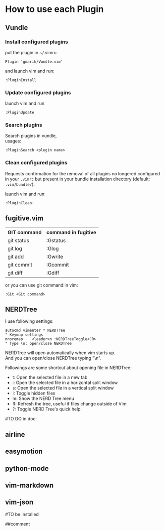 # How to use each Plugin

## Vundle

### Install configured plugins

put the plugin in ~/.vimrc:

	Plugin 'gmarik/Vundle.vim'

and launch vim and run: 

	:PluginInstall

### Update configured plugins

launch vim and run: 

	:PluginUpdate

### Search plugins

Search plugins in vundle,<br>
usages:

	:PluginSearch <plugin name>

### Clean configured plugins

Requests confirmation for the removal of all plugins no longered configured
in your `.vimrc` but present in your bundle installation directory
(default: `.vim/bundle/`).

launch vim and run: 

	:PluginClean!

## fugitive.vim

<table>
<tr>
	<th>GIT command</th>
    <th>command in fugitive</th>
</tr>
<tr>
	<td>git status</td>
    <td>:Gstatus</td>
</tr>
<tr>
	<td>git log</td>
    <td>:Glog</td>
</tr>
<tr>
	<td>git add</td>
    <td>:Gwrite</td>
</tr>
<tr>
	<td>git commit</td>
    <td>:Gcommit</td>
</tr>
<tr>
	<td>git diff</td>
    <td>:Gdiff</td>
</tr>
</table>

or you can use git command in vim:

	:Git <Git command>

## NERDTree

I use following settings:

	autocmd vimenter * NERDTree
	" Keymap settings
	nnoremap    <leader>n :NERDTreeToggle<CR>
    " Type \n: open/close NERDTree

NERDTree will open automatically when vim starts up.<br>
And you can open/close NERDTree typing "\n".<br>

Followings are some shortcut about opening file in NERDTree:

* t: Open the selected file in a new tab
* i: Open the selected file in a horizontal split window
* s: Open the selected file in a vertical split window
* I: Toggle hidden files
* m: Show the NERD Tree menu
* R: Refresh the tree, useful if files change outside of Vim
* ?: Toggle NERD Tree's quick help

#TO DO in doc:

## airline
## easymotion
## python-mode
## vim-markdown
## vim-json

#TO be installed

##comment

